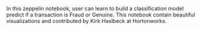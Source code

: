 In this zeppelin notebook, user can learn to build a classification model predict if a transaction is Fraud or Genuine. This notebook contain beautiful visualizations and contributed by Kirk Haslbeck at Hortonworks.